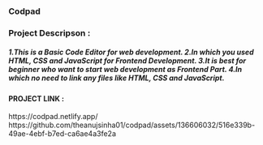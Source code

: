 
<h3>Codpad</h3>
<h3>Project Descripson : </h3>
<h5>1.This is a Basic Code Editor for web development.
2.In which you used HTML, CSS and JavaScript for Frontend Development.
3.It is best for beginner who want to start web development as Frontend Part.
4.In which no need to link any files like HTML, CSS and JavaScript.
</h5>


<h4>PROJECT LINK : </h4> https://codpad.netlify.app/
 
 
https://github.com/theanujsinha01/codpad/assets/136606032/516e339b-49ae-4ebf-b7ed-ca6ae4a3fe2a
